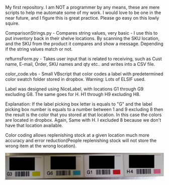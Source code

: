 My first repository. I am NOT a programmer by any means, these are mere scripts to help me automate some of my work. I would love to be one in the near future, and I figure this is great practice. Please go easy on this lowly squire.

ComparisonStrings.py - Compares string values, very basic -  I use this to put inventory back in their shelve locations. By scanning the SKU location, and the SKU from the product it compares and show a message. Depending if the string values match or not.

refturnsForm.py - Takes user input  that is related to receiving, such as Cust name, E-mail, Order, SKU names and qty etc.. and writes into a CSV file.

color_code.vbs  - Small VBscript that color codes a label with predetermined color swatch folder stored in dropbox. Warning: Lots of ELSIF used.

Label was designed using NiceLabel, with locations G1 through G9 excluding G8. The same goes for H. H1 through H9 excluding H8.

Explanation:
If the label picking box letter is equals to "G" and the label picking box number is equals to a number between 1 and  9 excluding 8 then the result is the color that you stored at that location. In this case the colors are located in dropbox. Again, Same with H. I excluded 8 because we don't have that location available.

Color coding allows replenishing stock at a given location much more accuracy and error reduction(People replenishing stock will not store the wrong item at the wrong location).

![Alt text](https://github.com/propupul/AutomateWarehouse/blob/returnforms_beta/color_g_h.jpg?raw=true "Colors")
